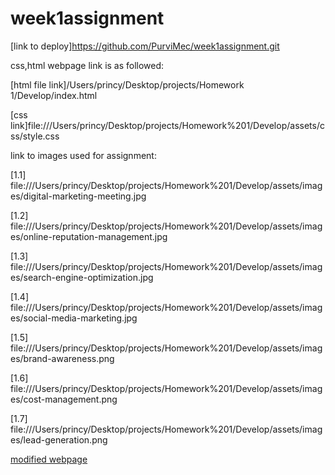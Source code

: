 # week1assignment

[link to deploy]https://github.com/PurviMec/week1assignment.git

css,html webpage link is as followed:

[html file link]/Users/princy/Desktop/projects/Homework 1/Develop/index.html

[css link]file:///Users/princy/Desktop/projects/Homework%201/Develop/assets/css/style.css

link to images used for assignment:

[1.1] file:///Users/princy/Desktop/projects/Homework%201/Develop/assets/images/digital-marketing-meeting.jpg

[1.2] file:///Users/princy/Desktop/projects/Homework%201/Develop/assets/images/online-reputation-management.jpg

[1.3] file:///Users/princy/Desktop/projects/Homework%201/Develop/assets/images/search-engine-optimization.jpg

[1.4] file:///Users/princy/Desktop/projects/Homework%201/Develop/assets/images/social-media-marketing.jpg

[1.5] file:///Users/princy/Desktop/projects/Homework%201/Develop/assets/images/brand-awareness.png

[1.6] file:///Users/princy/Desktop/projects/Homework%201/Develop/assets/images/cost-management.png

[1.7] file:///Users/princy/Desktop/projects/Homework%201/Develop/assets/images/lead-generation.png

[modified webpage](https://user-images.githubusercontent.com/86253830/130511066-374ee675-b3dd-4243-a735-c944027ceffb.png)

